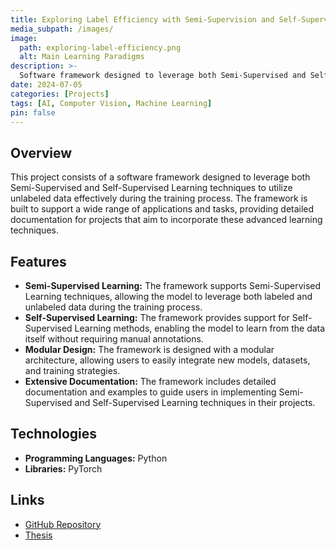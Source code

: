 ```yaml
---
title: Exploring Label Efficiency with Semi-Supervision and Self-Supervision Methods
media_subpath: /images/
image:
  path: exploring-label-efficiency.png
  alt: Main Learning Paradigms
description: >-
  Software framework designed to leverage both Semi-Supervised and Self-Supervised Learning techniques to utilize unlabeled data effectively during the training process.
date: 2024-07-05
categories: [Projects]
tags: [AI, Computer Vision, Machine Learning]
pin: false
---
```


## Overview

This project consists of a software framework designed to leverage both Semi-Supervised and Self-Supervised Learning techniques to utilize unlabeled data effectively during the training process. The framework is built to support a wide range of applications and tasks, providing detailed documentation for projects that aim to incorporate these advanced learning techniques.

## Features

- **Semi-Supervised Learning:** The framework supports Semi-Supervised Learning techniques, allowing the model to leverage both labeled and unlabeled data during the training process.
- **Self-Supervised Learning:** The framework provides support for Self-Supervised Learning methods, enabling the model to learn from the data itself without requiring manual annotations.
- **Modular Design:** The framework is designed with a modular architecture, allowing users to easily integrate new models, datasets, and training strategies.
- **Extensive Documentation:** The framework includes detailed documentation and examples to guide users in implementing Semi-Supervised and Self-Supervised Learning techniques in their projects.

## Technologies

- **Programming Languages:** Python
- **Libraries:** PyTorch

## Links

- [GitHub Repository](https://github.com/xico2001pt/exploring-label-efficiency)
- [Thesis](https://github.com/xico2001pt/feup-dissertation/blob/main/Exploring%20Label%20Efficiency%20with%20Semi-Supervision%20and%20Self-Supervision%20Methods%20(Final%20Version).pdf)
